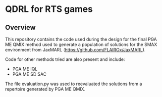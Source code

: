 # QDRL for RTS games

## Overview
This repository contains the code used during the design for the final PGA ME QMIX method used to generate a population of solutions for the SMAX environment from JaxMARL (https://github.com/FLAIROx/JaxMARL).

Code for other methods tried are also present and include:
- PGA ME IQL
- PGA ME SD SAC

The file evaluation.py was used to reevaluated the solutions from a repertoire generated by PGA ME QMIX.
